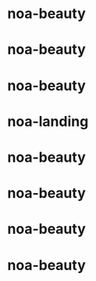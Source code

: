 # noa-beauty
# noa-beauty
# noa-beauty
# noa-landing
# noa-beauty
# noa-beauty
# noa-beauty
# noa-beauty
